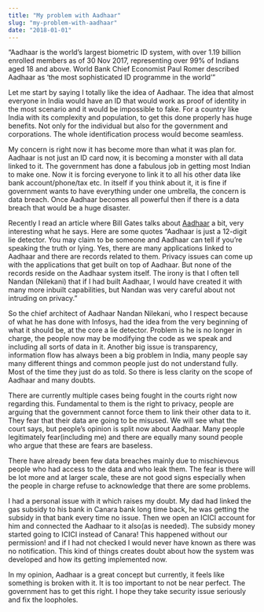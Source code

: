 ```yaml
---
title: "My problem with Aadhaar"
slug: "my-problem-with-aadhaar"
date: "2018-01-01"
---
```


“Aadhaar is the world’s largest biometric ID system, with over 1.19 billion enrolled members as of 30 Nov 2017, representing over 99% of Indians aged 18 and above. World Bank Chief Economist Paul Romer described Aadhaar as ‘the most sophisticated ID programme in the world’”

Let me start by saying I totally like the idea of Aadhaar. The idea that almost everyone in India would have an ID that would work as proof of identity in the most scenario and it would be impossible to fake. For a country like India with its complexity and population, to get this done properly has huge benefits. Not only for the individual but also for the government and corporations. The whole identification process would become seamless.

My concern is right now it has become more than what it was plan for. Aadhaar is not just an ID card now, it is becoming a monster with all data linked to it. The government has done a fabulous job in getting most Indian to make one. Now it is forcing everyone to link it to all his other data like bank account/phone/tax etc. In itself if you think about it, it is fine if government wants to have everything under one umbrella, the concern is data breach. Once Aadhaar becomes all powerful then if there is a data breach that would be a huge disaster.

Recently I read an article where Bill Gates talks about [Aadhaar](https://timesofindia.indiatimes.com/india/my-biggest-disappointment-with-india-is-the-state-of-its-education-bill-gates/articleshow/61679641.cms) a bit, very interesting what he says. Here are some quotes “Aadhaar is just a 12-digit lie detector. You may claim to be someone and Aadhaar can tell if you’re speaking the truth or lying. Yes, there are many applications linked to Aadhaar and there are records related to them. Privacy issues can come up with the applications that get built on top of Aadhaar. But none of the records reside on the Aadhaar system itself. The irony is that I often tell Nandan (Nilekani) that if I had built Aadhaar, I would have created it with many more inbuilt capabilities, but Nandan was very careful about not intruding on privacy.”

So the chief architect of Aadhaar Nandan Nilekani, who I respect because of what he has done with Infosys, had the idea from the very beginning of what it should be, at the core a lie detector. Problem is he is no longer in charge, the people now may be modifying the code as we speak and including all sorts of data in it. Another big issue is transparency, information flow has always been a big problem in India, many people say many different things and common people just do not understand fully. Most of the time they just do as told. So there is less clarity on the scope of Aadhaar and many doubts.

There are currently multiple cases being fought in the courts right now regarding this. Fundamental to them is the right to privacy, people are arguing that the government cannot force them to link their other data to it. They fear that their data are going to be misused. We will see what the court says, but people’s opinion is split now about Aadhaar. Many people legitimately fear(including me) and there are equally many sound people who argue that these are fears are baseless.

There have already been few data breaches mainly due to mischievous people who had access to the data and who leak them. The fear is there will be lot more and at larger scale, these are not good signs especially when the people in charge refuse to acknowledge that there are some problems.

I had a personal issue with it which raises my doubt. My dad had linked the gas subsidy to his bank in Canara bank long time back, he was getting the subsidy in that bank every time no issue. Then we open an ICICI account for him and connected the Aadhaar to it also(as is needed). The subsidy money started going to ICICI instead of Canara! This happened without our permission! and if I had not checked I would never have known as there was no notification. This kind of things creates doubt about how the system was developed and how its getting implemented now.

In my opinion, Aadhaar is a great concept but currently, it feels like something is broken with it. It is too important to not be near perfect. The government has to get this right. I hope they take security issue seriously and fix the loopholes.
